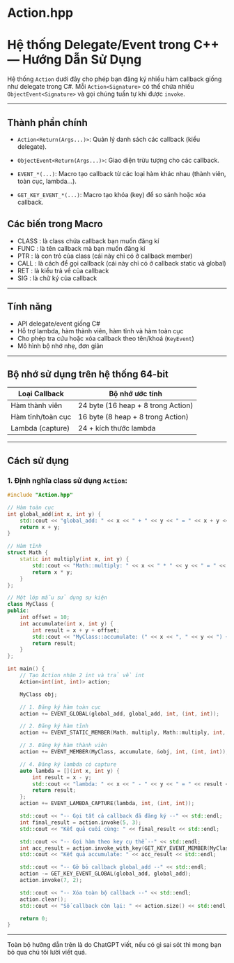 # Action.hpp
# Hệ thống Delegate/Event trong C++ — Hướng Dẫn Sử Dụng

Hệ thống `Action` dưới đây cho phép bạn đăng ký nhiều hàm callback giống như delegate trong C#. Mỗi `Action<Signature>` có thể chứa nhiều `ObjectEvent<Signature>` và gọi chúng tuần tự khi được `invoke`.

---

## Thành phần chính

- `Action<Return(Args...)>`: Quản lý danh sách các callback (kiểu delegate).

- `ObjectEvent<Return(Args...)>`: Giao diện trừu tượng cho các callback.

- `EVENT_*(...)`: Macro tạo callback từ các loại hàm khác nhau (thành viên, toàn cục, lambda...).

- `GET_KEY_EVENT_*(...)`: Macro tạo khóa (key) để so sánh hoặc xóa callback.

## Các biến trong Macro
- CLASS : là class chứa callback bạn muốn đăng kí
- FUNC : là tên callback mà bạn muốn đăng kí
- PTR : là con trỏ của class (cái này chỉ có ở callback member)
- CALL : là cách để gọi callback (cái này chỉ có ở callback static và global)
- RET : là kiểu trả về của callback
- SIG : là chữ ký của callback
---

## Tính năng
- API delegate/event giống C#
- Hỗ trợ lambda, hàm thành viên, hàm tĩnh và hàm toàn cục
- Cho phép tra cứu hoặc xóa callback theo tên/khoá (`KeyEvent`)
- Mô hình bộ nhớ nhẹ, đơn giản

---

## Bộ nhớ sử dụng trên hệ thống 64-bit

| Loại Callback        | Bộ nhớ ước tính            |
|----------------------|----------------------------|
| Hàm thành viên       | 24 byte (16 heap + 8 trong Action) |
| Hàm tĩnh/toàn cục    | 16 byte (8 heap + 8 trong Action)  |
| Lambda (capture)     | 24 + kích thước lambda     |

---

## Cách sử dụng

### 1. Định nghĩa class sử dụng `Action`:

```cpp
#include "Action.hpp"

// Hàm toàn cục
int global_add(int x, int y) {
    std::cout << "global_add: " << x << " + " << y << " = " << x + y << std::endl;
    return x + y;
}

// Hàm tĩnh
struct Math {
    static int multiply(int x, int y) {
        std::cout << "Math::multiply: " << x << " * " << y << " = " << x * y << std::endl;
        return x * y;
    }
};

// Một lớp mẫu sử dụng sự kiện
class MyClass {
public:
    int offset = 10;
    int accumulate(int x, int y) {
        int result = x + y + offset;
        std::cout << "MyClass::accumulate: (" << x << ", " << y << ") + offset " << offset << " = " << result << std::endl;
        return result;
    }
};

int main() {
    // Tạo Action nhận 2 int và trả về int
    Action<int(int, int)> action;

    MyClass obj;

    // 1. Đăng ký hàm toàn cục
    action += EVENT_GLOBAL(global_add, global_add, int, (int, int));

    // 2. Đăng ký hàm tĩnh
    action += EVENT_STATIC_MEMBER(Math, multiply, Math::multiply, int, (int, int));

    // 3. Đăng ký hàm thành viên
    action += EVENT_MEMBER(MyClass, accumulate, &obj, int, (int, int));

    // 4. Đăng ký lambda có capture
    auto lambda = [](int x, int y) {
        int result = x - y;
        std::cout << "lambda: " << x << " - " << y << " = " << result << std::endl;
        return result;
    };
    action += EVENT_LAMBDA_CAPTURE(lambda, int, (int, int));

    std::cout << "-- Gọi tất cả callback đã đăng ký --" << std::endl;
    int final_result = action.invoke(5, 3);
    std::cout << "Kết quả cuối cùng: " << final_result << std::endl;

    std::cout << "-- Gọi hàm theo key cụ thể --" << std::endl;
    int acc_result = action.invoke_with_key(GET_KEY_EVENT_MEMBER(MyClass, accumulate, &obj), 2, 4);
    std::cout << "Kết quả accumulate: " << acc_result << std::endl;

    std::cout << "-- Gỡ bỏ callback global_add --" << std::endl;
    action -= GET_KEY_EVENT_GLOBAL(global_add, global_add);
    action.invoke(7, 2);

    std::cout << "-- Xóa toàn bộ callback --" << std::endl;
    action.clear();
    std::cout << "Số callback còn lại: " << action.size() << std::endl;

    return 0;
}
```
---
Toàn bộ hưỡng dẫn trên là do ChatGPT viết, nếu có gì sai sót thì mong bạn bỏ qua chú tôi lười viết quá.
